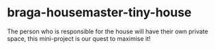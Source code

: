 # braga-housemaster-tiny-house
The person who is responsible for the house will have their own private space, this mini-project is our quest to maximise it!
